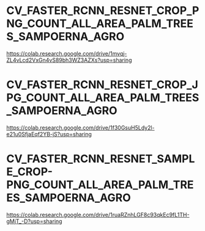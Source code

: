 # CV_FASTER_RCNN_RESNET_CROP_PNG_COUNT_ALL_AREA_PALM_TREES_SAMPOERNA_AGRO
https://colab.research.google.com/drive/1mvqj-ZL4vLcd2VxGn4vS89bh3WZ3AZXs?usp=sharing

# CV_FASTER_RCNN_RESNET_CROP_JPG_COUNT_ALL_AREA_PALM_TREES_SAMPOERNA_AGRO
https://colab.research.google.com/drive/1f30GsuH5Ldy2l-e21u0SfjaEqf2YB-jS?usp=sharing

# CV_FASTER_RCNN_RESNET_SAMPLE_CROP-PNG_COUNT_ALL_AREA_PALM_TREES_SAMPOERNA_AGRO
https://colab.research.google.com/drive/1ruaRZnhLGF8c93qkEc9fL1TH-gMjT_-D?usp=sharing
